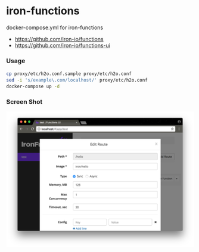 # iron-functions

docker-compose.yml for iron-functions

- https://github.com/iron-io/functions
- https://github.com/iron-io/functions-ui

### Usage

``` bash
cp proxy/etc/h2o.conf.sample proxy/etc/h2o.conf
sed -i 's/example\.com/localhost/' proxy/etc/h2o.conf
docker-compose up -d
```

### Screen Shot

![functions-ui](./sample.png)
